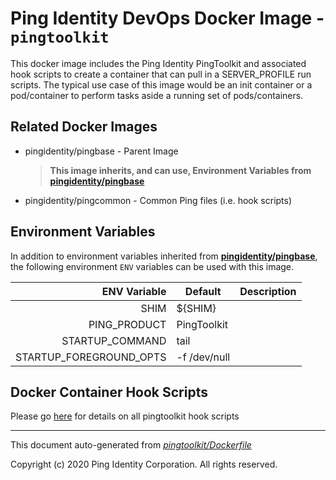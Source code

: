 
# Ping Identity DevOps Docker Image - `pingtoolkit`

This docker image includes the Ping Identity PingToolkit
and associated hook scripts to create a container that can pull in a SERVER_PROFILE
run scripts.  The typical use case of this image would be an init container or a pod/container
to perform tasks aside a running set of pods/containers.

## Related Docker Images
- pingidentity/pingbase - Parent Image
	>**This image inherits, and can use, Environment Variables from [pingidentity/pingbase](https://devops.pingidentity.com/docker-images/pingbase/)**
- pingidentity/pingcommon - Common Ping files (i.e. hook scripts)

## Environment Variables
In addition to environment variables inherited from **[pingidentity/pingbase](https://devops.pingidentity.com/docker-images/pingbase/)**,
the following environment `ENV` variables can be used with 
this image. 

| ENV Variable  | Default     | Description
| ------------: | ----------- | ---------------------------------
| SHIM  | ${SHIM}  | 
| PING_PRODUCT  | PingToolkit  | 
| STARTUP_COMMAND  | tail  | 
| STARTUP_FOREGROUND_OPTS  | -f /dev/null  | 
## Docker Container Hook Scripts
Please go [here](https://github.com/pingidentity/pingidentity-devops-getting-started/tree/master/docs/docker-images/pingtoolkit/hooks/README.md) for details on all pingtoolkit hook scripts

---
This document auto-generated from _[pingtoolkit/Dockerfile](https://github.com/pingidentity/pingidentity-docker-builds/blob/master/pingtoolkit/Dockerfile)_

Copyright (c) 2020 Ping Identity Corporation. All rights reserved.
